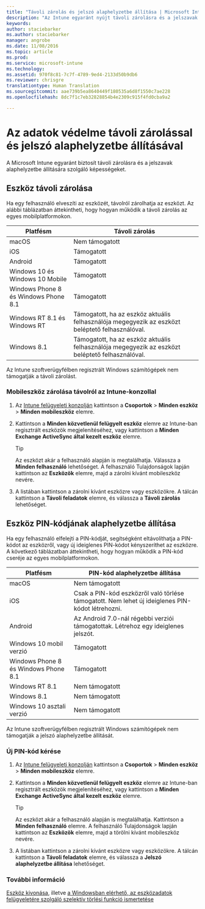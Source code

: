 ```yaml
---
title: "Távoli zárolás és jelszó alaphelyzetbe állítása | Microsoft Intune"
description: "Az Intune egyaránt nyújt távoli zárolásra és a jelszavak alaphelyzetbe állítására szolgáló funkciókat."
keywords: 
author: staciebarker
ms.author: staciebarker
manager: angrobe
ms.date: 11/08/2016
ms.topic: article
ms.prod: 
ms.service: microsoft-intune
ms.technology: 
ms.assetid: 970f8c81-7c7f-4789-9ed4-2133d50b9db6
ms.reviewer: chrisgre
translationtype: Human Translation
ms.sourcegitcommit: aae739b5ea8640449f180535a6d8f1550c7ae228
ms.openlocfilehash: 8dc7f1c7eb32828854b4e2309c915f4fd0cba9a2

---
```

# <a name="help-protect-your-devices-with-remote-lock-and-passcode-reset"></a>Az adatok védelme távoli zárolással és jelszó alaphelyzetbe állításával
A Microsoft Intune egyaránt biztosít távoli zárolásra és a jelszavak alaphelyzetbe állítására szolgáló képességeket.

## <a name="lock-a-device-remotely"></a>Eszköz távoli zárolása
Ha egy felhasználó elveszíti az eszközét, távolról zárolhatja az eszközt. Az alábbi táblázatban áttekintheti, hogy hogyan működik a távoli zárolás az egyes mobilplatformokon.

|Platfésm|Távoli zárolás|
|------------|---------------|
|macOS|Nem támogatott|
|iOS|Támogatott|
|Android|Támogatott|
|Windows 10 és Windows 10 Mobile|Támogatott|
|Windows Phone 8 és Windows Phone 8.1|Támogatott|
|Windows RT 8.1 és Windows RT|Támogatott, ha az eszköz aktuális felhasználója megegyezik az eszközt beléptető felhasználóval.|
|Windows 8.1|Támogatott, ha az eszköz aktuális felhasználója megegyezik az eszközt beléptető felhasználóval.|

Az Intune szoftverügyfélben regisztrált Windows számítógépek nem támogatják a távoli zárolást.

### <a name="lock-a-mobile-device-remotely-through-the-intune-console"></a>Mobileszköz zárolása távolról az Intune-konzollal

1.  Az [Intune felügyeleti konzolján](https://manage.microsoft.com/) kattintson a **Csoportok** &gt; **Minden eszköz** &gt; **Minden mobileszköz** elemre.

2.  Kattintson a **Minden közvetlenül felügyelt eszköz** elemre az Intune-ban regisztrált eszközök megjelenítéséhez, vagy kattintson a **Minden Exchange ActiveSync által kezelt eszköz** elemre.

    > [!TIP]
    > Az eszközt akár a felhasználó alapján is megtalálhatja. Válassza a **Minden felhasználó** lehetőséget. A felhasználó Tulajdonságok lapján kattintson az **Eszközök** elemre, majd a zárolni kívánt mobileszköz nevére.

3.  A listában kattintson a zárolni kívánt eszközre vagy eszközökre. A tálcán kattintson a **Távoli feladatok** elemre, és válassza a **Távoli zárolás** lehetőséget.

## <a name="reset-the-passcode-on-a-device"></a>Eszköz PIN-kódjának alaphelyzetbe állítása
Ha egy felhasználó elfelejti a PIN-kódját, segítségként eltávolíthatja a PIN-kódot az eszközről, vagy új ideiglenes PIN-kódot kényszeríthet az eszközre. A következő táblázatban áttekintheti, hogy hogyan működik a PIN-kód cseréje az egyes mobilplatformokon.

|Platfésm|PIN-kód alaphelyzetbe állítása|
|------------|------------------|
|macOS|Nem támogatott|
|iOS|Csak a PIN-kód eszközről való törlése támogatott. Nem lehet új ideiglenes PIN-kódot létrehozni.|
|Android|Az Android 7.0-nál régebbi verziói támogatottak. Létrehoz egy ideiglenes jelszót.|
|Windows 10 mobil verzió|Támogatott|
|Windows Phone 8 és Windows Phone 8.1|Támogatott|
|Windows RT 8.1|Nem támogatott|
|Windows 8.1|Nem támogatott|
|Windows 10 asztali verzió|Nem támogatott|

Az Intune szoftverügyfélben regisztrált Windows számítógépek nem támogatják a jelszó alaphelyzetbe állítását.

### <a name="reset-a-passcode"></a>Új PIN-kód kérése

1.  Az [Intune felügyeleti konzolján](https://manage.microsoft.com/) kattintson a **Csoportok** &gt; **Minden eszköz** &gt; **Minden mobileszköz** elemre.

2.  Kattintson a **Minden közvetlenül felügyelt eszköz** elemre az Intune-ban regisztrált eszközök megjelenítéséhez, vagy kattintson a **Minden Exchange ActiveSync által kezelt eszköz** elemre.

    > [!TIP]
    > Az eszközt akár a felhasználó alapján is megtalálhatja. Kattintson a **Minden felhasználó** elemre. A felhasználó Tulajdonságok lapján kattintson az **Eszközök** elemre, majd a törölni kívánt mobileszköz nevére.

3.  A listában kattintson a zárolni kívánt eszközre vagy eszközökre. A tálcán kattintson a **Távoli feladatok** elemre, és válassza a **Jelszó alaphelyzetbe állítása** lehetőséget.


### <a name="see-also"></a>További információ
[Eszköz kivonása](retire-devices-from-microsoft-intune-management.md), illetve [a Windowsban elérhető, az eszközadatok felügyeletére szolgáló szelektív törlési funkció ismertetése](http://technet.microsoft.com/library/dn486874.aspx)



<!--HONumber=Nov16_HO4-->


